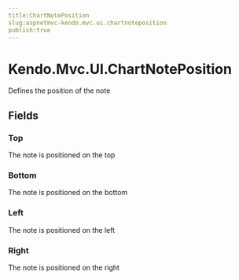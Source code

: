```yaml
---
title:ChartNotePosition
slug:aspnetmvc-kendo.mvc.ui.chartnoteposition
publish:true
---
```


# Kendo.Mvc.UI.ChartNotePosition
Defines the position of the note

## Fields
### Top
The note is positioned on the top
### Bottom
The note is positioned on the bottom
### Left
The note is positioned on the left
### Right
The note is positioned on the right




